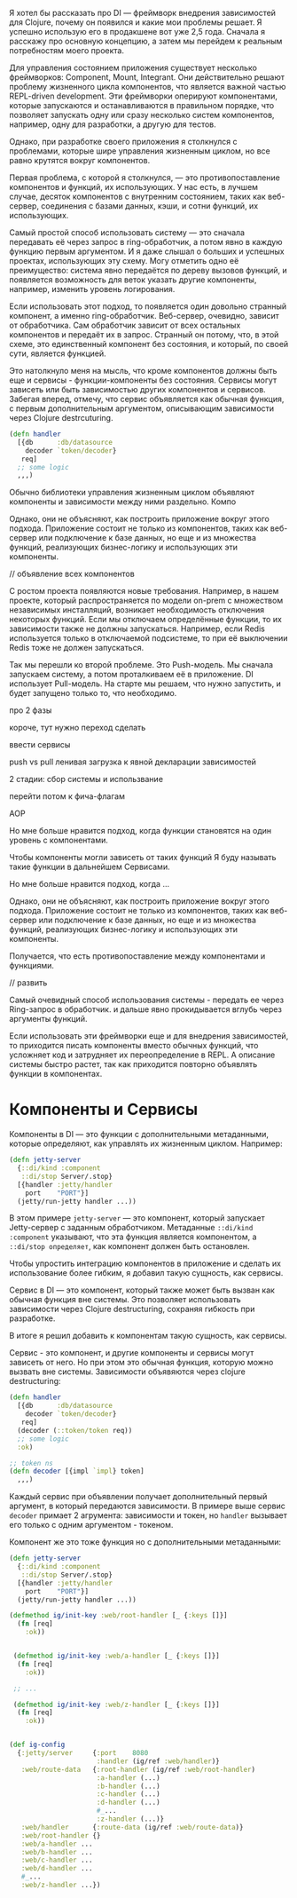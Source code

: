 Я хотел бы рассказать про DI — фреймворк внедрения зависимостей для Clojure, почему он появился и какие мои проблемы решает.
Я успешно использую его в продакшене вот уже 2,5 года.
Сначала я расскажу про основную концепцию, а затем мы перейдем к реальным потребностям моего проекта.

Для управления состоянием приложения существует несколько фреймворков: Component, Mount, Integrant.
Они действительно решают проблему жизненного цикла компонентов, что является важной частью REPL-driven development.
Эти фреймворки оперируют компонентами, которые запускаются и останавливаются в правильном порядке,
что позволяет запускать одну или сразу несколько систем компонентов, например, одну для разработки, а другую для тестов.

Однако, при разработке своего приложения я столкнулся с проблемами, которые шире управления жизненным циклом,
но все равно крутятся вокруг компонентов.

Первая проблема, с которой я столкнулся, — это противопоставление компонентов и функций, их использующих.
У нас есть, в лучшем случае, десяток компонентов с внутренним состоянием,
таких как веб-сервер, соединения с базами данных, кэши,
и сотни функций, их использующих.

Самый простой способ использовать систему — это сначала передавать её через запрос в ring-обработчик,
а потом явно в каждую функцию первым аргументом.
И я даже слышал о больших и успешных проектах, использующих эту схему.
Могу отметить одно её преимущество: система явно передаётся по дереву вызовов функций,
и появляется возможность для веток указать другие компоненты, например, изменить уровень логирования.

Если использовать этот подход, то появляется один довольно странный компонент,
а именно ring-обработчик.
Веб-сервер, очевидно, зависит от обработчика.
Сам обработчик зависит от всех остальных компонентов и передаёт их в запрос.
Странный он потому, что, в этой схеме, это единственный компонент без состояния,
и который, по своей сути, является функцией.

Это натолкнуло меня на мысль, что кроме компонентов должны быть еще и сервисы -
функции-компоненты без состояния.
Сервисы могут зависеть или быть зависимостью других компонентов и сервисов.
Забегая вперед, отмечу, что сервис объявляется как обычная функция,
с первым дополнительным аргументом, описывающим зависимости через Clojure destrcuturing.

```clojure
(defn handler
  [{db      :db/datasource
    decoder `token/decoder}
   req]
  ;; some logic
  ,,,)
```

Обычно библиотеки управления жизненным циклом объявляют компоненты и зависимости между ними раздельно.
Компо

Однако, они не объясняют, как построить приложение вокруг этого подхода.
Приложение состоит не только из компонентов, таких как веб-сервер или подключение к базе данных,
но еще и из множества функций, реализующих бизнес-логику и использующих эти компоненты.


// объявление всех компонентов




С ростом проекта появляются новые требования.
Например, в нашем проекте, который распространяется по модели on-prem с множеством
независимых инсталляций, возникает необходимость отключения некоторых функций.
Если мы отключаем определённые функции, то их зависимости также не должны запускаться.
Например, если Redis используется только в отключаемой подсистеме,
то при её выключении Redis тоже не должен запускаться.

Так мы перешли ко второй проблеме. Это Push-модель.
Мы сначала запускаем систему, а потом проталкиваем её в приложение.
DI использует Pull-модель. На старте мы решаем, что нужно запустить,
и будет запущено только то, что необходимо.
















про 2 фазы





короче, тут нужно переход сделать

ввести сервисы

push vs pull
ленивая загрузка
к явной декларации зависимостей

2 стадии: сбор системы и использвание

перейти потом к фича-флагам


AOP






Но мне больше нравится подход, когда функции становятся на один уровень с компонентами.




Чтобы компоненты могли зависеть от таких функций
Я буду называть такие функции в дальнейшем Сервисами.




Но мне больше нравится подход, когда
...







Однако, они не объясняют, как построить приложение вокруг этого подхода.
Приложение состоит не только из компонентов, таких как веб-сервер или подключение к базе данных,
но еще и из множества функций, реализующих бизнес-логику и использующих эти компоненты.


Получается, что есть противопоставление между компонентами и функциями.

// развить



Самый очевидный способ использования системы - передать ее через Ring-запрос в обработчик.
и дальше явно прокидывается вглубь через аргументы функций.





Если использовать эти фреймворки еще и для внедрения зависимостей,
то приходится писать компоненты вместо обычных функций,
что усложняет код и затрудняет их переопределение в REPL.
А описание системы быстро растет, так как приходится повторно объявлять функции в компонентах.










# Компоненты и Сервисы

Компоненты в DI — это функции с дополнительными метаданными, которые определяют,
как управлять их жизненным циклом. Например:

```clojure
(defn jetty-server
  {::di/kind :component
   ::di/stop Server/.stop}
  [{handler :jetty/handler
    port    "PORT"}]
  (jetty/run-jetty handler ...))
```

В этом примере `jetty-server` — это компонент, который запускает Jetty-сервер с заданным обработчиком.
Метаданные `::di/kind :component` указывают, что эта функция является компонентом,
а `::di/stop определяет`, как компонент должен быть остановлен.


Чтобы упростить интеграцию компонентов в приложение и сделать их использование более гибким,
я добавил такую сущность, как сервисы.


Сервис в DI — это компонент, который также может быть вызван как обычная функция вне системы. Это позволяет использовать зависимости через Clojure destructuring, сохраняя гибкость при разработке.





В итоге я решил добавить к компонентам такую сущность, как сервисы.

Сервис - это компонент, и другие компоненты и сервисы могут зависеть от него.
Но при этом это обычная функция, которую можно вызвать вне системы.
Зависимости объявяются через clojure destructuring:


```clojure
(defn handler
  [{db      :db/datasource
    decoder `token/decoder}
   req]
  (decoder (::token/token req))
  ;; some logic
  :ok)

;; token ns
(defn decoder [{impl `impl} token]
  ,,,)
```

Каждый сервис при объявлении получает дополнительный первый аргумент,
в который передаются зависимости.
В примере выше сервис `decoder` примает 2 агрумента: зависимости и токен,
но `handler` вызывает его только с одним аргументом - токеном.


Компонент же это тоже функция но с дополнительными метаданными:

```clojure
(defn jetty-server
  {::di/kind :component
   ::di/stop Server/.stop}
  [{handler :jetty/handler
    port    "PORT"}]
  (jetty/run-jetty handler ...))
```




```clojure
(defmethod ig/init-key :web/root-handler [_ {:keys []}]
  (fn [req]
    :ok))


 (defmethod ig/init-key :web/a-handler [_ {:keys []}]
  (fn [req]
    :ok))

 ;; ...

 (defmethod ig/init-key :web/z-handler [_ {:keys []}]
  (fn [req]
    :ok))


(def ig-config
  {:jetty/server     {:port    8080
                      :handler (ig/ref :web/handler)}
   :web/route-data   {:root-handler (ig/ref :web/root-handler)
                      :a-handler (...)
                      :b-handler (...)
                      :c-handler (...)
                      :d-handler (...)
                      #_...
                      :z-handler (...)}
   :web/handler      {:route-data (ig/ref :web/route-data)}
   :web/root-handler {}
   :web/a-handler ...
   :web/b-handler ...
   :web/c-handler ...
   :web/d-handler ...
   #_...
   :web/z-handler ...})
```
